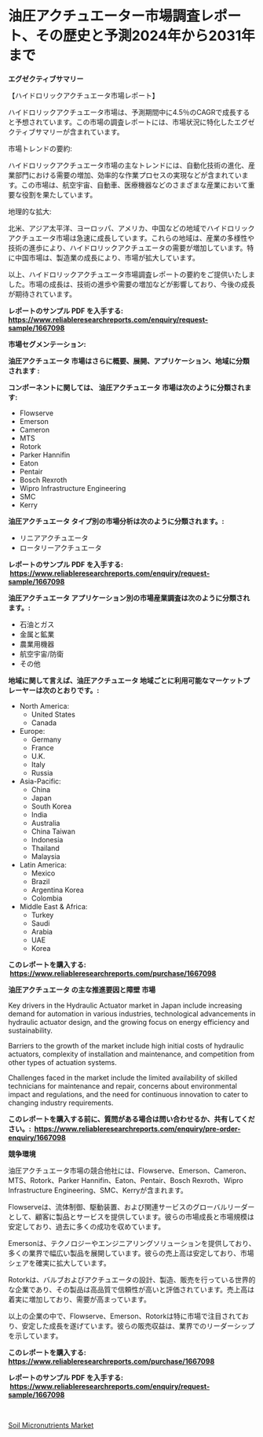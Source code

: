 <p><h1>油圧アクチュエーター市場調査レポート、その歴史と予測2024年から2031年まで</h1></p><p><strong>エグゼクティブサマリー</strong></p>
<p><p>【ハイドロリックアクチュエータ市場レポート】</p><p>ハイドロリックアクチュエータ市場は、予測期間中に4.5％のCAGRで成長すると予想されています。この市場の調査レポートには、市場状況に特化したエグゼクティブサマリーが含まれています。</p><p>市場トレンドの要約:</p><p>ハイドロリックアクチュエータ市場の主なトレンドには、自動化技術の進化、産業部門における需要の増加、効率的な作業プロセスの実現などが含まれています。この市場は、航空宇宙、自動車、医療機器などのさまざまな産業において重要な役割を果たしています。</p><p>地理的な拡大:</p><p>北米、アジア太平洋、ヨーロッパ、アメリカ、中国などの地域でハイドロリックアクチュエータ市場は急速に成長しています。これらの地域は、産業の多様性や技術の進歩により、ハイドロリックアクチュエータの需要が増加しています。特に中国市場は、製造業の成長により、市場が拡大しています。</p><p>以上、ハイドロリックアクチュエータ市場調査レポートの要約をご提供いたしました。市場の成長は、技術の進歩や需要の増加などが影響しており、今後の成長が期待されています。</p></p>
<p><strong>レポートのサンプル PDF を入手する: <a href="https://www.reliableresearchreports.com/enquiry/request-sample/1667098">https://www.reliableresearchreports.com/enquiry/request-sample/1667098</a></strong></p>
<p><strong>市場セグメンテーション:</strong></p>
<p><strong> 油圧アクチュエータ 市場はさらに概要、展開、アプリケーション、地域に分類されます :</strong></p>
<p><strong>コンポーネントに関しては、 油圧アクチュエータ 市場は次のように分類されます: &nbsp;</strong></p>
<p><ul><li>Flowserve</li><li>Emerson</li><li>Cameron</li><li>MTS</li><li>Rotork</li><li>Parker Hannifin</li><li>Eaton</li><li>Pentair</li><li>Bosch Rexroth</li><li>Wipro Infrastructure Engineering</li><li>SMC</li><li>Kerry</li></ul></p>
<p><strong> 油圧アクチュエータ タイプ別の市場分析は次のように分類されます。:</strong></p>
<p><ul><li>リニアアクチュエータ</li><li>ロータリーアクチュエータ</li></ul></p>
<p><strong>レポートのサンプル PDF を入手する: &nbsp;<a href="https://www.reliableresearchreports.com/enquiry/request-sample/1667098">https://www.reliableresearchreports.com/enquiry/request-sample/1667098</a></strong></p>
<p><strong> 油圧アクチュエータ アプリケーション別の市場産業調査は次のように分類されます。:</strong></p>
<p><ul><li>石油とガス</li><li>金属と鉱業</li><li>農業用機器</li><li>航空宇宙/防衛</li><li>その他</li></ul></p>
<p><strong>地域に関して言えば、油圧アクチュエータ 地域ごとに利用可能なマーケットプレーヤーは次のとおりです。:</strong></p>
<p><ul>
    <li>
        North America:
        <ul>
            <li>United States</li>
            <li>Canada</li>
        </ul>
    </li>
    <li>
        Europe:
        <ul>
            <li>Germany</li>
            <li>France</li>
            <li>U.K.</li>
            <li>Italy</li>
            <li>Russia</li>
        </ul>
    </li>
    <li>
        Asia-Pacific:
        <ul>
            <li>China</li>
            <li>Japan</li>
            <li>South Korea</li>
            <li>India</li>
            <li>Australia</li>
            <li>China Taiwan</li>
            <li>Indonesia</li>
            <li>Thailand</li>
            <li>Malaysia</li>
        </ul>
    </li>
    <li>
        Latin America:
        <ul>
            <li>Mexico</li>
            <li>Brazil</li>
            <li>Argentina Korea</li>
            <li>Colombia</li>
        </ul>
    </li>
    <li>
        Middle East & Africa:
        <ul>
            <li>Turkey</li>
            <li>Saudi</li>
            <li>Arabia</li>
            <li>UAE</li>
            <li>Korea</li>
        </ul>
    </li>
    </ul></p>
<p><strong>このレポートを購入する: &nbsp;<a href="https://www.reliableresearchreports.com/purchase/1667098">https://www.reliableresearchreports.com/purchase/1667098</a></strong></p>
<p><strong>油圧アクチュエータ の主な推進要因と障壁 市場</strong></p>
<p><p>Key drivers in the Hydraulic Actuator market in Japan include increasing demand for automation in various industries, technological advancements in hydraulic actuator design, and the growing focus on energy efficiency and sustainability.</p><p>Barriers to the growth of the market include high initial costs of hydraulic actuators, complexity of installation and maintenance, and competition from other types of actuation systems.</p><p>Challenges faced in the market include the limited availability of skilled technicians for maintenance and repair, concerns about environmental impact and regulations, and the need for continuous innovation to cater to changing industry requirements.</p></p>
<p><strong>このレポートを購入する前に、質問がある場合は問い合わせるか、共有してください。:&nbsp; <a href="https://www.reliableresearchreports.com/enquiry/pre-order-enquiry/1667098">https://www.reliableresearchreports.com/enquiry/pre-order-enquiry/1667098</a></strong></p>
<p><strong>競争環境</strong></p>
<p><p>油圧アクチュエータ市場の競合他社には、Flowserve、Emerson、Cameron、MTS、Rotork、Parker Hannifin、Eaton、Pentair、Bosch Rexroth、Wipro Infrastructure Engineering、SMC、Kerryが含まれます。</p><p>Flowserveは、流体制御、駆動装置、および関連サービスのグローバルリーダーとして、顧客に製品とサービスを提供しています。彼らの市場成長と市場規模は安定しており、過去に多くの成功を収めています。</p><p>Emersonは、テクノロジーやエンジニアリングソリューションを提供しており、多くの業界で幅広い製品を展開しています。彼らの売上高は安定しており、市場シェアを確実に拡大しています。</p><p>Rotorkは、バルブおよびアクチュエータの設計、製造、販売を行っている世界的な企業であり、その製品は高品質で信頼性が高いと評価されています。売上高は着実に増加しており、需要が高まっています。</p><p>以上の企業の中で、Flowserve、Emerson、Rotorkは特に市場で注目されており、安定した成長を遂げています。彼らの販売収益は、業界でのリーダーシップを示しています。</p></p>
<p><strong>このレポートを購入する: &nbsp; <a href="https://www.reliableresearchreports.com/purchase/1667098">https://www.reliableresearchreports.com/purchase/1667098</a></strong></p>
<p><strong>レポートのサンプル PDF を入手する: &nbsp;<a href="https://www.reliableresearchreports.com/enquiry/request-sample/1667098">https://www.reliableresearchreports.com/enquiry/request-sample/1667098</a></strong><strong></strong></p>
<p>&nbsp;</p>
<p><p><a href="https://funky-papaya-cf4.notion.site/Soil-Micronutrients-Market-Research-Report-The-Key-To-Successful-Business-Strategy-Forecasted-for-P-86bf998b2f334e37a214722d56613b1f">Soil Micronutrients Market</a></p></p>